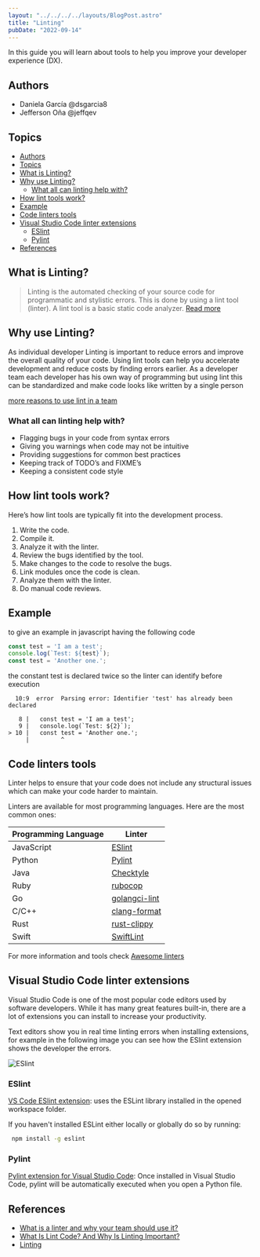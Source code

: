 ```yaml
---
layout: "../../../../layouts/BlogPost.astro"
title: "Linting"
pubDate: "2022-09-14"
---
```


In this guide you will learn about tools to help you improve your developer experience (DX).

## Authors

- Daniela García @dsgarcia8
- Jefferson Oña @jeffqev

## Topics

- [Authors](#authors)
- [Topics](#topics)
- [What is Linting?](#what-is-linting)
- [Why use Linting?](#why-use-linting)
  - [What all can linting help with?](#what-all-can-linting-help-with)
- [How lint tools work?](#how-lint-tools-work)
- [Example](#example)
- [Code linters tools](#code-linters-tools)
- [Visual Studio Code linter extensions](#visual-studio-code-linter-extensions)
  - [ESlint](#eslint)
  - [Pylint](#pylint)
- [References](#references)

## What is Linting?

> Linting is the automated checking of your source code for programmatic and stylistic errors. This is done by using a lint tool (linter). A lint tool is a basic static code analyzer. [Read more](https://www.perforce.com/blog/qac/what-lint-code-and-why-linting-important)

## Why use Linting?

As individual developer Linting is important to reduce errors and improve the overall quality of your code. Using lint tools can help you accelerate development and reduce costs by finding errors earlier. As a developer team each developer has his own way of programming but using lint this can be standardized and make code looks like written by a single person

[more reasons to use lint in a team](https://sourcelevel.io/blog/what-is-a-linter-and-why-your-team-should-use-it)

### What all can linting help with?

- Flagging bugs in your code from syntax errors
- Giving you warnings when code may not be intuitive
- Providing suggestions for common best practices
- Keeping track of TODO’s and FIXME’s
- Keeping a consistent code style

## How lint tools work?

Here’s how lint tools are typically fit into the development process.

1. Write the code.
2. Compile it.
3. Analyze it with the linter.
4. Review the bugs identified by the tool.
5. Make changes to the code to resolve the bugs.
6. Link modules once the code is clean.
7. Analyze them with the linter.
8. Do manual code reviews.

## Example

to give an example in javascript having the following code

``` javascript
const test = 'I am a test';
console.log(`Test: ${test}`);
const test = 'Another one.';
```

the constant test is declared twice so the linter can identify before execution

``` text
  10:9  error  Parsing error: Identifier 'test' has already been declared

   8 |   const test = 'I am a test';
   9 |   console.log(`Test: ${2}`);
> 10 |   const test = 'Another one.';
     |         ^
```

## Code linters tools

Linter helps to ensure that your code does not include any structural issues which can make your code harder to maintain.

Linters are available for most programming languages. Here are the most common ones:

| Programming Language | Linter|
| ------ | ------ |
| JavaScript | [ESlint](https://github.com/eslint/eslint)|
| Python | [Pylint](https://pylint.pycqa.org/en/latest/) |
| Java | [Checktyle](https://checkstyle.org/)|
| Ruby |[rubocop](https://github.com/rubocop/rubocop) |
| Go | [golangci-lint](https://github.com/golangci/golangci-lint) |
| C/C++| [clang-format](https://clang.llvm.org/docs/ClangFormat.html) |
| Rust | [rust-clippy](https://github.com/rust-lang/rust-clippy) |
| Swift | [SwiftLint](https://github.com/realm/SwiftLint) |

For more information and tools check [Awesome linters](https://github.com/caramelomartins/awesome-linters#go)

## Visual Studio Code linter extensions

Visual Studio Code is one of the most popular code editors used by software developers. While it has many great features built-in, there are a lot of extensions you can install to increase your productivity.

Text editors show you in real time linting errors when installing extensions,
for example in the following image you can see how the ESlint extension shows the developer the errors.

![ESlint](https://debug.to/?qa=blob&qa_blobid=3301089410252071586)

### ESlint

[VS Code ESlint extension](https://marketplace.visualstudio.com/items?itemName=dbaeumer.vscode-eslint): uses the ESLint library installed in the opened workspace folder.

If you haven't installed ESLint either locally or globally do so by running:

```bash
 npm install -g eslint
```

### Pylint

[Pylint extension for Visual Studio Code](https://github.com/microsoft/vscode-pylint): Once installed in Visual Studio Code, pylint will be automatically executed when you open a Python file.

## References

- [What is a linter and why your team should use it?](https://sourcelevel.io/blog/what-is-a-linter-and-why-your-team-should-use-it)
- [What Is Lint Code? And Why Is Linting Important?](https://www.perforce.com/blog/qac/what-lint-code-and-why-linting-important)
- [Linting](https://developerexperience.io/practices/linting)

